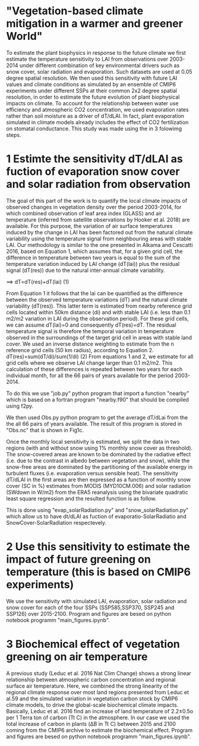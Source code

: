 # "Vegetation-based climate mitigation in a warmer and greener World"  

To estimate the plant biophysics in response to the future climate we first estimate the temperature sensitivity to LAI from observations over 2003-2014 under different combination of key environmental drivers such as snow cover, solar radiation and evaporation. Such datasets are used at 0.05 degree spatial resolution. We then used this sensitivity with future LAI values and climate conditions as simulated by an ensemble of CMIP6 experiments under different SSPs at their common 2x2 degree spatial resolution, in order to estimate the future evolution of plant biophysical impacts on climate. To account for the relationship between water use efficiency and atmospheric CO2 concentration, we used evaporation rates rather than soil moisture as a driver of dT/dLAI. In fact, plant evaporation simulated in climate models already includes the effect of CO2 fertilization on stomatal conductance.
This study was made using the in 3 folowimg steps. 

# 1  Estimte the sensitivity dT/dLAI as fuction of evaporation snow cover and solar radiation from observation 

The goal of this part of the work is to quantify the local climate impacts of observed changes in vegetation density over the period 2003-2014, for which combined observation of leaf area index (GLASS) and air temperature (inferred from satellite observations by Hooker et al. 2018) are available. For this purpose, the variation of air surface temperatures induced by the change in LAI has been factored out from the natural climate variability using the temperature signal from neighbouring areas with stable LAI. 
Our methodology is similar to the one presented in Alkama and Cescatti 2016, based on Equation 1, which assumes that, for a given grid cell, the difference in temperature between two years is equal to the sum of the temperature variation induced by LAI change (dT(lai)) plus the residual signal (dT(res)) due to the natural inter-annual climate variability.

==>  dT=dT(res)+dT(lai)         (1)

From Equation 1 it follows that the lai  can be quantified as the difference between the observed temperature variations (dT) and the natural climate variability (dT(res)). This latter term is estimated from nearby reference grid cells located within 50km distance (di) and with stable LAI (i.e. less than 0.1 m2/m2 variation in LAI during the observation period). For these grid cells, we can assume dT(lai)=0 and consequently dT(res)=dT. The residual temperature signal is therefore the temporal variation in temperature observed in the surroundings of the target grid cell in areas with stable land cover. We used an inverse distance weighting to estimate  from the n reference grid cells (50 km radius), according to Equation 2.
 dT(res)=sum(dT/di)/sum(1/di)     (2)
From equations 1 and 2, we estimate  for all grid cells where we observe LAI change larger than 0.1 m2/m2. This calculation of these differences is repeated between two years for each individual month, for all the 66 pairs of years available for the period 2003-2014. 

To do this we use "job.py" python program that import a function "nearby" which is based on a fortran program "nearby.f90" that should be compiled using f2py. 

We then used Obs.py python program to get the average dT/dLai from the the all 66 pairs of years available. The result of this program is stored in "Obs.nc" that is shown in Fig1c.

Once the monthly local sensitivity is estimated, we split the data in two regions (with and without snow using 1% monthly snow cover as threshold). The snow-covered areas are known to be dominated by the radiative effect (i.e. due to the contrast in albedo between vegetation and snow), while the snow-free areas are dominated by the partitioning of the available energy in turbulent fluxes (i.e. evaporation versus sensible heat). The sensitivity dT/dLAI in the first areas are then expressed as a function of monthly snow cover (SC in %) estimates from MODIS (MYD10CM.006) and solar radiation (SWdown in W/m2) from the ERA5 reanalysis using the bivariate quadratic least square regression and the resulted function is as follow.  

This is done using "evap_solarRadiation.py" and "snow_solarRadiation.py" which allow us to have dt/dLAI as fuction of evaporatio-SolarRadiatio and SnowCover-SolarRadiation respectevely.
 
# 2  Use this sensitivity to estimate the impact of future greening on temperature (this is based on CMIP6 experiments)
We use the sensitivity with simulated LAI, evaporation, solar radiation and snow cover for each of the four SSPs (SSP585,SSP370, SSP245 and SSP126) over 2015-2100. 
Program and figures are besed on python notebook programm "main_figures.ipynb".

# 3  Biochemical effect of vegetation greening on air temperature
A previous study (Leduc et al. 2016 Nat Clim Change) shows a strong linear relationship between atmospheric carbon concentration and regional surface air temperature. Here, we combined the strong linearity of the regional climate response over most land regions presented from Leduc et al.59 and the simulated variation in vegetation carbon stock by CMIP6 climate models, to drive the global-scale biochemical climate impacts. Basically, Leduc et al. 2016 find an increase of land temperature of 2.2±0.5o per 1 Terra ton of carbon (Tt C) in the atmosphere. In our case we used the total increase of carbon in plants (ΔB in Tt C) between 2015 and 2100 coming from the CMIP6 archive to estimate the biochemical effect.
Program and figures are besed on python notebook programm "main_figures.ipynb".
